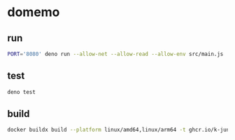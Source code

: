 # domemo

## run

```sh
PORT='8080' deno run --allow-net --allow-read --allow-env src/main.js
```

## test

```sh
deno test
```


## build

```bash
docker buildx build --platform linux/amd64,linux/arm64 -t ghcr.io/k-jun/domemo:latest --push .
```
